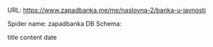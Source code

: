 URL: https://www.zapadbanka.me/me/naslovna-2/banka-u-javnosti

Spider name: zapadbanka
DB Schema:

title
content
date